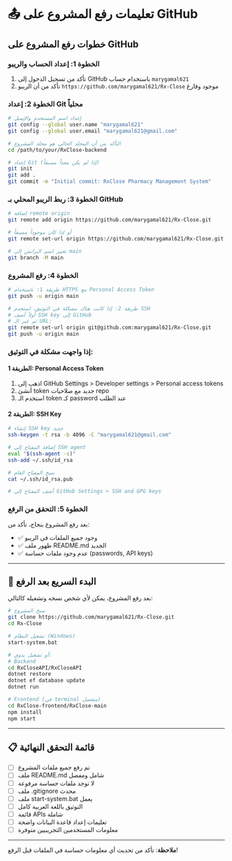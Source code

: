 # 📤 تعليمات رفع المشروع على GitHub

## خطوات رفع المشروع على GitHub

### الخطوة 1: إعداد الحساب والريبو
1. تأكد من تسجيل الدخول إلى GitHub باستخدام حساب `marygamal621`
2. تأكد من أن الريبو `https://github.com/marygamal621/Rx-Close` موجود وفارغ

### الخطوة 2: إعداد Git محلياً
```bash
# إعداد اسم المستخدم والإيميل
git config --global user.name "marygamal621"
git config --global user.email "marygamal621@gmail.com"

# التأكد من أن المجلد الحالي هو مجلد المشروع
cd /path/to/your/RxClose-backend

# إعداد Git (إذا لم يكن معداً مسبقاً)
git init
git add .
git commit -m "Initial commit: RxClose Pharmacy Management System"
```

### الخطوة 3: ربط الريبو المحلي بـ GitHub
```bash
# إضافة remote origin
git remote add origin https://github.com/marygamal621/Rx-Close.git

# أو إذا كان موجوداً مسبقاً
git remote set-url origin https://github.com/marygamal621/Rx-Close.git

# تغيير اسم البرانش إلى main
git branch -M main
```

### الخطوة 4: رفع المشروع
```bash
# طريقة 1: باستخدام HTTPS مع Personal Access Token
git push -u origin main

# طريقة 2: إذا كانت هناك مشكلة في التوثيق، استخدم SSH
# أولاً أضف SSH key إلى GitHub
# ثم غير الـ URL:
git remote set-url origin git@github.com:marygamal621/Rx-Close.git
git push -u origin main
```

### إذا واجهت مشكلة في التوثيق:

#### الطريقة 1: Personal Access Token
1. اذهب إلى GitHub Settings > Developer settings > Personal access tokens
2. أنشئ token جديد مع صلاحيات repo
3. استخدم الـ token كـ password عند الطلب

#### الطريقة 2: SSH Key
```bash
# إنشاء SSH key جديد
ssh-keygen -t rsa -b 4096 -C "marygamal621@gmail.com"

# إضافة المفتاح إلى SSH agent
eval "$(ssh-agent -s)"
ssh-add ~/.ssh/id_rsa

# نسخ المفتاح العام
cat ~/.ssh/id_rsa.pub

# أضف المفتاح إلى GitHub Settings > SSH and GPG keys
```

### الخطوة 5: التحقق من الرفع
بعد رفع المشروع بنجاح، تأكد من:
- ✅ وجود جميع الملفات في الريبو
- ✅ ظهور ملف README.md الجديد
- ✅ عدم وجود ملفات حساسة (passwords, API keys)

---

## 🚀 البدء السريع بعد الرفع

بعد رفع المشروع، يمكن لأي شخص نسخه وتشغيله كالتالي:

```bash
# نسخ المشروع
git clone https://github.com/marygamal621/Rx-Close.git
cd Rx-Close

# تشغيل النظام (Windows)
start-system.bat

# أو تشغيل يدوي:
# Backend
cd RxCloseAPI/RxCloseAPI
dotnet restore
dotnet ef database update
dotnet run

# Frontend (في terminal منفصل)
cd RxClose-frontend/RxClose-main
npm install
npm start
```

---

## 📋 قائمة التحقق النهائية

- [ ] تم رفع جميع ملفات المشروع
- [ ] ملف README.md شامل ومفصل
- [ ] لا توجد ملفات حساسة مرفوعة
- [ ] ملف .gitignore محدث
- [ ] ملف start-system.bat يعمل
- [ ] التوثيق باللغة العربية كامل
- [ ] قائمة APIs شاملة
- [ ] تعليمات إعداد قاعدة البيانات واضحة
- [ ] معلومات المستخدمين التجريبيين متوفرة

---

**ملاحظة**: تأكد من تحديث أي معلومات حساسة في الملفات قبل الرفع! 